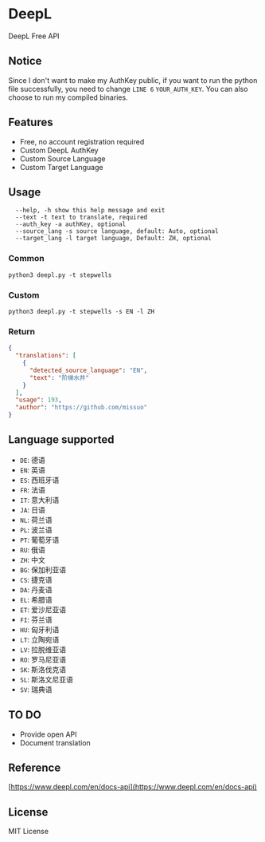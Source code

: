 # DeepL
DeepL Free API

## Notice
Since I don't want to make my AuthKey public, if you want to run the python file successfully, you need to change `LINE 6` `YOUR_AUTH_KEY`. You can also choose to run my compiled binaries.

## Features
- Free, no account registration required
- Custom DeepL AuthKey
- Custom Source Language
- Custom Target Language

## Usage 
~~~
  --help, -h show this help message and exit
  --text -t text to translate, required
  --auth_key -a authKey, optional
  --source_lang -s source language, default: Auto, optional
  --target_lang -l target language, Default: ZH, optional
~~~

### Common
~~~shell
python3 deepl.py -t stepwells
~~~

### Custom
~~~shell
python3 deepl.py -t stepwells -s EN -l ZH
~~~

### Return
~~~json
{
  "translations": [
    {
      "detected_source_language": "EN", 
      "text": "阶梯水井"
    }
  ], 
  "usage": 193, 
  "author": "https://github.com/missuo"
}
~~~

## **Language supported**

- `DE`: 德语
- `EN`: 英语
- `ES`: 西班牙语
- `FR`: 法语
- `IT`: 意大利语
- `JA`: 日语
- `NL`: 荷兰语
- `PL`: 波兰语
- `PT`: 葡萄牙语
- `RU`: 俄语
- `ZH`: 中文
- `BG`: 保加利亚语
- `CS`: 捷克语
- `DA`: 丹麦语
- `EL`: 希腊语
- `ET`: 爱沙尼亚语
- `FI`: 芬兰语
- `HU`: 匈牙利语
- `LT`: 立陶宛语
- `LV`: 拉脱维亚语
- `RO`: 罗马尼亚语
- `SK`: 斯洛伐克语
- `SL`: 斯洛文尼亚语
- `SV`: 瑞典语

## TO DO
 - Provide open API
 - Document translation

## Reference
[https://www.deepl.com/en/docs-api](https://www.deepl.com/en/docs-api)

## License 
MIT License

